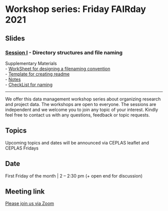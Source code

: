 # Workshop series: Friday FAIRday 2021

## Slides 
### [Session I](20210611_PRE_FridayFAIRday_S1.pdf) - Directory structures and file naming


Supplementary Materials       
    - [WorkSheet for designing a filenaming convention](SUP_DirectoryStructureFileNaming/WorkSheet_DirectoryStructureFileNaming.docx)  
    - [Template for creating readme](SUP_DirectoryStructureFileNaming/Template_README_DirectoryStructureFileNaming.pdf)      
    - [Notes](SUP_DirectoryStructureFileNaming/Notes_DirectoryStructureFileNaming.pdf)      
    - [CheckList for naming](SUP_DirectoryStructureFileNaming/Checklist_DirectoryStructureFileNaming.pdf)

----

We offer this data management workshop series about organizing research and project data. The workshops are open to everyone. The sessions are independent and we welcome you to join any topic of your interest.
Kindly feel free to contact us with any questions, feedback or topic requests.

## Topics
Upcoming topics and dates will be announced via CEPLAS leaflet and CEPLAS Fridays 

## Date
First Friday of the month | 2 – 2:30 pm (+ open end for discussion)

## Meeting link
[Please join us via Zoom](https://uni-koeln.zoom.us/meeting/register/tJIoceqprzktGdGIuwRjp6elVQo5an-TnDmF)
